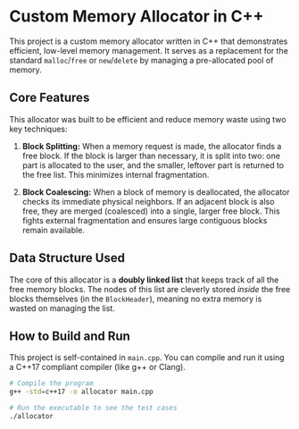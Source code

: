 # Custom Memory Allocator in C++

This project is a custom memory allocator written in C++ that demonstrates efficient, low-level memory management. It serves as a replacement for the standard `malloc`/`free` or `new`/`delete` by managing a pre-allocated pool of memory.

## Core Features

This allocator was built to be efficient and reduce memory waste using two key techniques:

1.  **Block Splitting:** When a memory request is made, the allocator finds a free block. If the block is larger than necessary, it is split into two: one part is allocated to the user, and the smaller, leftover part is returned to the free list. This minimizes internal fragmentation.

2.  **Block Coalescing:** When a block of memory is deallocated, the allocator checks its immediate physical neighbors. If an adjacent block is also free, they are merged (coalesced) into a single, larger free block. This fights external fragmentation and ensures large contiguous blocks remain available.

## Data Structure Used

The core of this allocator is a **doubly linked list** that keeps track of all the free memory blocks. The nodes of this list are cleverly stored *inside* the free blocks themselves (in the `BlockHeader`), meaning no extra memory is wasted on managing the list.

## How to Build and Run

This project is self-contained in `main.cpp`. You can compile and run it using a C++17 compliant compiler (like g++ or Clang).

```bash
# Compile the program
g++ -std=c++17 -o allocator main.cpp

# Run the executable to see the test cases
./allocator
